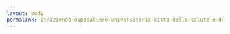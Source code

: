 ```yaml
---
layout: body
permalink: it/azienda-ospedaliero-universitaria-citta-della-salute-e-della-scienza-di-torino/
---
```


